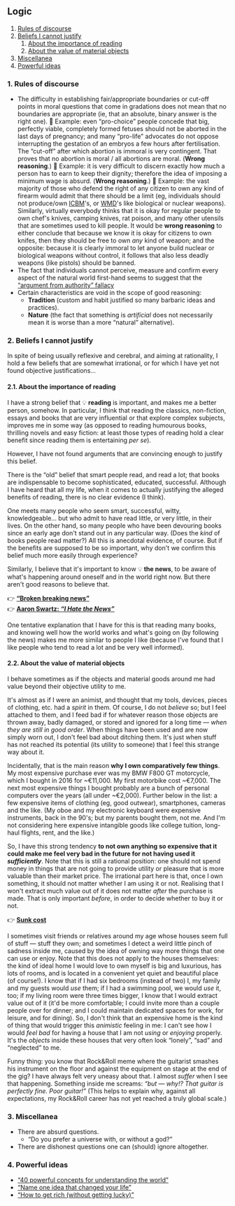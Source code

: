 ## Logic

1. [Rules of discourse](#1-rules-of-discourse)
1. [Beliefs I cannot justify](#2-beliefs-i-cannot-justify)
   1. [About the importance of reading](#21-about-the-importance-of-reading)
   1. [About the value of material objects](#22-about-the-value-of-material-objects)
1. [Miscellanea](#3-miscellanea)
1. [Powerful ideas](#4-powerful-ideas)

### 1. Rules of discourse

* The difficulty in establishing fair/appropriate boundaries or cut-off points in moral questions that come in gradations does not mean that no boundaries are
  appropriate (ie, that an absolute, binary answer is the right one).
  💭&nbsp;Example: even &ldquo;pro-choice&rdquo; people concede that big, perfectly viable, completely formed fetuses should not be aborted in the last
  days of pregnancy; and many &ldquo;pro-life&rdquo; advocates do not oppose interrupting the gestation of an embryos a few hours after fertilisation.
  The &ldquo;cut-off&rdquo; after which abortion is immoral is very contingent.
  That proves that no abortion is moral / all abortions are moral.
  (**Wrong reasoning**.)
  💭&nbsp;Example: it is very difficult to discern exactly how much a person has to earn to keep their dignity; therefore the idea of imposing a
  minimum wage is absurd.
  (**Wrong reasoning**.)
  💭&nbsp;Example: the vast majority of those who defend the right of any citizen to own any kind of firearm would admit that there should be a limit
  (eg, individuals should not produce/own [ICBM](https://en.wikipedia.org/wiki/Intercontinental_ballistic_missile)'s, or
  [WMD](https://en.wikipedia.org/wiki/Weapon_of_mass_destruction)'s like biological or nuclear weapons).
  Similarly, virtually everybody thinks that it is okay for regular people to own chef's knives, camping knives, rat poison, and many other utensils that are
  sometimes used to kill people.
  It would be **wrong reasoning** to either conclude that because we know it is okay for citizens to own knifes, then they should be free to own *any* kind of
  weapon; and the opposite: because it is clearly immoral to let anyone build nuclear or biological weapons without control, it follows that also less deadly
  weapons (like pistols) should be banned.
* The fact that individuals cannot perceive, measure and confirm every aspect of the natural world first-hand seems to suggest that the
  [&ldquo;argument from authority&rdquo; fallacy](https://en.wikipedia.org/wiki/Argument_from_authority)
* Certain characteristics are void in the scope of good reasoning:
  * **Tradition** (custom and habit justified so many barbaric ideas and practices).
  * **Nature** (the fact that something is *artificial* does not necessarily mean it is worse than a more &ldquo;natural&rdquo; alternative).

### 2. Beliefs I cannot justify

In spite of being usually reflexive and cerebral, and aiming at rationality, I hold a few beliefs that are somewhat irrational, or for which I have yet not
found objective justifications&hellip;

#### 2.1. About the importance of reading

I have a strong belief that <span class="icon idea">💡</span>&nbsp;**reading** is important, and makes me a better person, somehow.
In particular, I think that reading the classics, non-fiction, essays and books that are very influential or that explore complex subjects, improves me in some
way (as opposed to reading humourous books, thrilling novels and easy fiction: at least those types of reading hold a clear benefit since reading them is
entertaining *per se*).

However, I have not found arguments that are convincing enough to justify this belief.

There is the &ldquo;old&rdquo; belief that smart people read, and read a lot; that books are indispensable to become sophisticated, educated, successful.
Although I have heard that all my life, when it comes to actually justifying the alleged benefits of reading, there is no clear evidence (I think).

One meets many people who seem smart, successful, witty, knowledgeable&hellip; but who admit to have read little, or very little, in their lives.
On the other hand, so many people who have been devouring books since an early age don't stand out in any particular way.
(Does the *kind* of books people read matter?)
All this is anecdotal evidence, of course.
But if the benefits are supposed to be so important, why don't we confirm this belief much more easily through experience?

Similarly, I believe that it's important to know <span class="icon idea">💡</span>&nbsp;**the news**, to be aware of what's happening around oneself and in the
world right now.
But there aren't good reasons to believe that.

<span class="icon ref">👉</span>&nbsp;**[&ldquo;Broken breaking news&rdquo;](miscellanea#4-broken-breaking-news)**  
<span class="icon ref">👉</span>&nbsp;**[Aaron Swartz: *&ldquo;I Hate the News&rdquo;*](http://www.aaronsw.com/weblog/hatethenews)**

One tentative explanation that I have for this is that reading many books, and knowing well how the world works and what's going on (by following the news)
makes me more similar to people I like (because I've found that I like people who tend to read a lot and be very well informed).

#### 2.2. About the value of material objects

I behave sometimes as if the objects and material goods around me had value beyond their objective utility to me.

It's almost as if I were an animist, and thought that my tools, devices, pieces of clothing, etc. had a *spirit* in them.
Of course, I do not *believe* so; but I feel attached to them, and I feed bad if for whatever reason those objects are thrown away, badly damaged, or stored and
ignored for a long time&nbsp;&mdash;&nbsp;*when they are still in good order*.
When things have been used and are now simply worn out, I don't feel bad about ditching them.
It's just when stuff has not reached its potential (its utility to someone) that I feel this strange way about it.

Incidentally, that is the main reason **why I own comparatively few things**.
My most expensive purchase ever was my BMW F800 GT motorcycle, which I bought in 2016 for ~€11,000.
My first motorbike cost ~€7,000.
The next most expensive things I bought probably are a bunch of personal computers over the years (all under ~€2,000).
Further below in the list: a few expensive items of clothing (eg, good outwear), smartphones, cameras and the like.
(My oboe and my electronic keyboard were expensive instruments, back in the 90's; but my parents bought them, not me.
And I'm not considering here expensive intangible goods like college tuition, long-haul flights, rent, and the like.)

So, I have this strong tendency **to not own anything so expensive that it could make me feel very bad in the future for not having used it *sufficiently***.
Note that this is still a rational position: one should not spend money in things that are not going to provide utility or pleasure that is more valuable than
their market price.
The irrational part here is that, once I own something, it should not matter whether I am using it or not.
Realising that I won't extract much value out of it does not matter *after* the purchase is made.
That is only important *before*, in order to decide whether to buy it or not.

<span class="icon ref">👉</span>&nbsp;**[Sunk cost](https://en.wikipedia.org/wiki/Sunk_cost)**

I sometimes visit friends or relatives around my age whose houses seem full of stuff&nbsp;&mdash;&nbsp;stuff they own; and sometimes I detect a weird little
pinch of sadness inside me, caused by the idea of owning way more things that one can use or enjoy.
Note that this does not apply to the houses themselves: the kind of ideal home I would love to own myself is big and luxurious, has lots of rooms, and is
located in a convenient yet quiet and beautiful place (of course!).
I know that if I had six bedrooms (instead of two) I, my family and my guests would *use* them; if I had a swimming pool, we would *use* it, too; if my living
room were three times bigger, I know that I would extract value out of it (it'd be more comfortable; I could invite more than a couple people over for dinner;
and I could maintain dedicated spaces for work, for leisure, and for dining).
So, I don't think that an expensive home is the kind of thing that would trigger this *animistic* feeling in me: I can't see how I would *feel bad* for having
a house that I am not *using* or *enjoying* properly.
It's the *objects* inside these houses that very often look &ldquo;lonely&rdquo;, &ldquo;sad&rdquo; and &ldquo;neglected&rdquo; to me.

Funny thing: you know that Rock&amp;Roll meme where the guitarist smashes his instrument on the floor and against the equipment on stage at the end of the gig?
I have always felt very uneasy about that.
I almost *suffer* when I see that happening.
Something inside me screams: *&ldquo;but&nbsp;&mdash;&nbsp;why!? That guitar is perfectly fine. Poor guitar!&rdquo;*
(This helps to explain why, against all expectations, my Rock&amp;Roll career has not yet reached a truly global scale.)

### 3. Miscellanea

* There are absurd questions.
   * &ldquo;Do you prefer a universe with, or without a god?&rdquo;
* There are dishonest questions one can (should) ignore altogether.

### 4. Powerful ideas

* [&ldquo;40 powerful concepts for understanding the world&rdquo;](https://twitter.com/G_S_Bhogal/status/1225561131122597896)
* [&ldquo;Name one idea that changed your life&rdquo;](https://twitter.com/david_perell/status/1257484391204352002)
* [&ldquo;How to get rich (without getting lucky)&rdquo;](https://twitter.com/naval/status/1002103360646823936)

